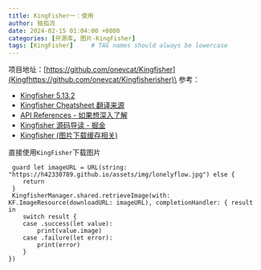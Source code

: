 ```yaml
---
title: KingFisher一：使用
author: 独孤流
date: 2024-02-15 01:04:00 +0800
categories: [开源库, 图片-KingFisher]
tags: [KingFisher]     # TAG names should always be lowercase
---
```


项目地址：[https://github.com/onevcat/Kingfisher](Kingfhttps://github.com/onevcat/Kingfisherisher)\
参考：
- [Kingfisher 5.13.2](https://github.com/onevcat/Kingfisher)
- [Kingfisher Cheatsheet 翻译来源](https://github.com/onevcat/Kingfisher/wiki/Cheat-Sheet)
- [API References - 如果想深入了解](https://onevcat.github.io/Kingfisher/)
- [Kingfisher 源码导读 - 掘金](https://juejin.im/post/5e47b517e51d452703135c6b)
- [Kingfisher (图片下载缓存相关)](https://github.com/jamessawyer/learn_ios/blob/master/Swift%E5%B8%B8%E7%94%A8%E5%BA%93%E6%96%87%E6%A1%A3/%231%20Kingfisher%20(%E5%9B%BE%E7%89%87%E4%B8%8B%E8%BD%BD%E7%BC%93%E5%AD%98%E7%9B%B8%E5%85%B3).md)

直接使用`KingFisher`下载图片
```
 guard let imageURL = URL(string: "https://h42330789.github.io/assets/img/lonelyflow.jpg") else {
    return
 }
 KingfisherManager.shared.retrieveImage(with: KF.ImageResource(downloadURL: imageURL), completionHandler: { result in
    switch result {
    case .success(let value):
        print(value.image)
    case .failure(let error):
        print(error)
    }
})
```